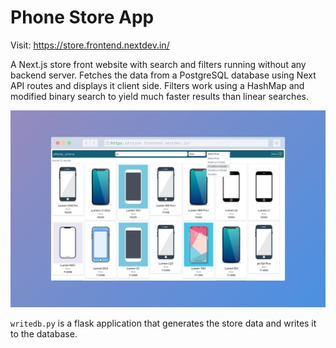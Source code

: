# Phone Store App

Visit: https://store.frontend.nextdev.in/

A Next.js store front website with search and filters running without any backend server. Fetches the data from a
PostgreSQL database using Next API routes and displays it client side. Filters work using a HashMap and modified binary
search to yield much faster results than linear searches.

![](./screenshot.png)

`writedb.py` is a flask application that generates the store data and writes it to the database.